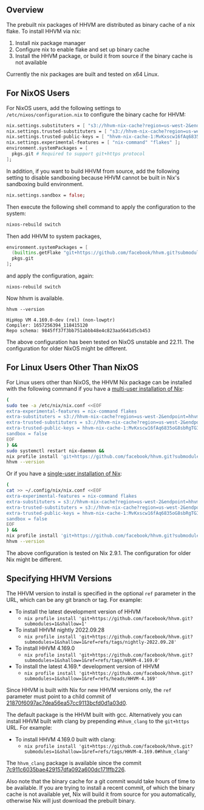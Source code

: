 ## Overview

The prebuilt nix packages of HHVM are distributed as binary cache of a nix flake. To install HHVM via nix:

1. Install nix package manager
2. Configure nix to enable flake and set up binary cache
3. Install the HHVM package, or build it from source if the binary cache is not available

Currently the nix packages are built and tested on x64 Linux.

## For NixOS Users

For NixOS users, add the following settings to `/etc/nixos/configuration.nix` to
configure the binary cache for HHVM:

``` nix
nix.settings.substituters = [ "s3://hhvm-nix-cache?region=us-west-2&endpoint=hhvm-nix-cache.s3-accelerate.amazonaws.com" ];
nix.settings.trusted-substituters = [ "s3://hhvm-nix-cache?region=us-west-2&endpoint=hhvm-nix-cache.s3-accelerate.amazonaws.com" ];
nix.settings.trusted-public-keys = [ "hhvm-nix-cache-1:MvKxscw16fAq6835oG8sbRgTGITb+1xGfYNhs+ee4yo=" ];
nix.settings.experimental-features = [ "nix-command" "flakes" ];
environment.systemPackages = [
  pkgs.git # Required to support git+https protocol
];
```


In addition, if you want to build HHVM from source, add the following setting to
disable sandboxing because HHVM cannot be built in Nix's sandboxing build
environment.


``` nix
nix.settings.sandbox = false;
```


Then execute the following shell command to apply the configuration to the
system:


``` bash
nixos-rebuild switch
```

Then add HHVM to system packages, 

``` nix
environment.systemPackages = [
  (builtins.getFlake "git+https://github.com/facebook/hhvm.git?submodules=1&shallow=1&ref=refs/tags/nightly-2022.09.28").packages.x86_64-linux.default
  pkgs.git
];
```

and apply the configuration, again:


```
nixos-rebuild switch
```


Now hhvm is available.


```
hhvm --version
```



```
HipHop VM 4.169.0-dev (rel) (non-lowptr)
Compiler: 1657256394_118415120
Repo schema: 9845ff37f3bb751abbb48e4c823aa5641d5cb453
```


The above configuration has been tested on NixOS unstable and 22.11. The
configuration for older NixOS might be different.


## For Linux Users Other Than NixOS

For Linux users other than NixOS, the HHVM Nix package can be installed with the
following command if you have a [multi-user installation of
Nix](https://nixos.org/download.html#nix-install-linux):


``` bash
(
sudo tee -a /etc/nix/nix.conf <<EOF
extra-experimental-features = nix-command flakes
extra-substituters = s3://hhvm-nix-cache?region=us-west-2&endpoint=hhvm-nix-cache.s3-accelerate.amazonaws.com
extra-trusted-substituters = s3://hhvm-nix-cache?region=us-west-2&endpoint=hhvm-nix-cache.s3-accelerate.amazonaws.com
extra-trusted-public-keys = hhvm-nix-cache-1:MvKxscw16fAq6835oG8sbRgTGITb+1xGfYNhs+ee4yo=
sandbox = false
EOF
) &&
sudo systemctl restart nix-daemon &&
nix profile install 'git+https://github.com/facebook/hhvm.git?submodules=1&shallow=1&ref=refs/tags/nightly-2022.09.28' &&
hhvm --version
```


Or if you have a [single-user installation of
Nix](https://nixos.org/download.html#nix-install-linux):


``` bash
(
cat >> ~/.config/nix/nix.conf <<EOF
extra-experimental-features = nix-command flakes
extra-substituters = s3://hhvm-nix-cache?region=us-west-2&endpoint=hhvm-nix-cache.s3-accelerate.amazonaws.com
extra-trusted-substituters = s3://hhvm-nix-cache?region=us-west-2&endpoint=hhvm-nix-cache.s3-accelerate.amazonaws.com
extra-trusted-public-keys = hhvm-nix-cache-1:MvKxscw16fAq6835oG8sbRgTGITb+1xGfYNhs+ee4yo=
sandbox = false
EOF
) &&
nix profile install 'git+https://github.com/facebook/hhvm.git?submodules=1&shallow=1&ref=refs/tags/nightly-2022.09.28' &&
hhvm --version
```

The above configuration is tested on Nix 2.9.1. The configuration for older Nix
might be different.

## Specifying HHVM Versions

The HHVM version to install is specified in the optional `ref` parameter in the
URL, which can be any git branch or tag. For example:

* To install the latest development version of HHVM
    * `nix profile install
      'git+https://github.com/facebook/hhvm.git?submodules=1&shallow=1'`
* To install HHVM nightly 2022.09.28
    * `nix profile install
      'git+https://github.com/facebook/hhvm.git?submodules=1&shallow=1&ref=refs/tags/nightly-2022.09.28'`
* To install HHVM 4.169.0
    * `nix profile install
      'git+https://github.com/facebook/hhvm.git?submodules=1&shallow=1&ref=refs/tags/HHVM-4.169.0'`
* To install the latest 4.169.* development version of HHVM
    * `nix profile install
      'git+https://github.com/facebook/hhvm.git?submodules=1&shallow=1&ref=refs/heads/HHVM-4.169'`

Since HHVM is built with Nix for new HHVM versions only, the `ref` parameter must
point to a child commit of
[21870f6097ac7dea56ea57cc9113bcfd0d1a03d0](https://github.com/facebook/hhvm/commit/21870f6097ac7dea56ea57cc9113bcfd0d1a03d0).

The default package is the HHVM built with gcc. Alternatively you can install HHVM built with clang by prepending `#hhvm_clang` to the `git+https` URL. For example:
* To install HHVM 4.169.0 built with clang:
    * `nix profile install 'git+https://github.com/facebook/hhvm.git?submodules=1&shallow=1&ref=refs/tags/HHVM-4.169.0#hhvm_clang'`

The `hhvm_clang` package is available since the commit [7c911c6035bae429157dfa092a600dc171ffb226](https://github.com/facebook/hhvm/commit/7c911c6035bae429157dfa092a600dc171ffb226).

Also note that the binary cache for a git commit would take hours of time to be
available. If you are trying to install a recent commit, of which the binary
cache is not available yet, Nix will build it from source for you automatically,
otherwise Nix will just download the prebuilt binary.

